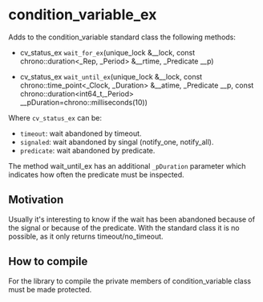# condition_variable_ex

Adds to the condition_variable standard class the following methods:

- cv_status_ex `wait_for_ex`(unique_lock<mutex> &__lock,
                            const chrono::duration<_Rep, _Period> &__rtime,
                            _Predicate __p)

- cv_status_ex `wait_until_ex`(unique_lock<mutex> &__lock,
                            const chrono::time_point<_Clock, _Duration> &__atime,
                            _Predicate __p,
                            const chrono::duration<int64_t,_Period> __pDuration=chrono::milliseconds(10))
                        
Where `cv_status_ex` can be:

- `timeout`: wait abandoned by timeout.
- `signaled`: wait abandoned by singal (notify_one, notify_all).
- `predicate`: wait abandoned by predicate.

The method wait_until_ex has an additional `_pDuration` parameter which indicates how often the predicate must be inspected.

## Motivation

Usually it's interesting to know if the wait has been abandoned because of the signal or because of the predicate. With the standard class it is no possible, as it only returns timeout/no_timeout.

## How to compile

For the library to compile the private members of condition_variable class must be made protected.